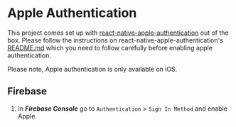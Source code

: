 # Apple Authentication

This project comes set up with [react-native-apple-authentication](https://github.com/invertase/react-native-apple-authentication) out of the box.
Please follow the instructions on react-native-apple-authentication's [README.md](https://github.com/invertase/react-native-apple-authentication/blob/main/README.md) which you need to follow carefully before enabling apple authentication.

Please note, Apple authentication is only available on iOS.

## Firebase

1. In **_Firebase Console_** go to `Authentication` > `Sign In Method` and enable Apple.
